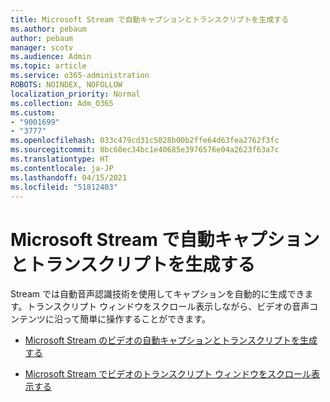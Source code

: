 ```yaml
---
title: Microsoft Stream で自動キャプションとトランスクリプトを生成する
ms.author: pebaum
author: pebaum
manager: scotv
ms.audience: Admin
ms.topic: article
ms.service: o365-administration
ROBOTS: NOINDEX, NOFOLLOW
localization_priority: Normal
ms.collection: Adm_O365
ms.custom:
- "9001699"
- "3777"
ms.openlocfilehash: 033c479cd31c5028b00b2ffe64d63fea2762f3fc
ms.sourcegitcommit: 8bc60ec34bc1e40685e3976576e04a2623f63a7c
ms.translationtype: HT
ms.contentlocale: ja-JP
ms.lasthandoff: 04/15/2021
ms.locfileid: "51812403"
---
```

# <a name="generate-automatic-captions-and-a-transcript-in-microsoft-stream"></a>Microsoft Stream で自動キャプションとトランスクリプトを生成する

Stream では自動音声認識技術を使用してキャプションを自動的に生成できます。トランスクリプト ウィンドウをスクロール表示しながら、ビデオの音声コンテンツに沿って簡単に操作することができます。

- [Microsoft Stream のビデオの自動キャプションとトランスクリプトを生成する](https://docs.microsoft.com/stream/portal-autogenerate-captions)

- [Microsoft Stream でビデオのトランスクリプト ウィンドウをスクロール表示する](https://docs.microsoft.com/stream/portal-configure-transcript-mode)
